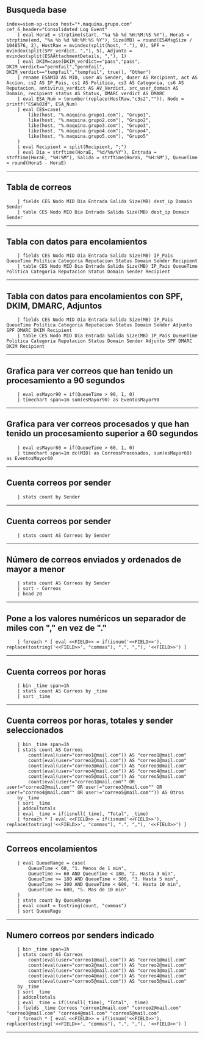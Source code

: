 
## Busqueda base

```spl
index=siem-sp-cisco host="*.maquina.grupo.com" cef_6_header="Consolidated Log Event"
    | eval HoraE = strptime(start, "%a %b %d %H:%M:%S %Y"), HoraS = strptime(end, "%a %b %d %H:%M:%S %Y"), Size(MB) = round(ESAMsgSize / 1048576, 2), HostRaw = mvindex(split(host, "."), 0), SPF = mvindex(split(SPF_verdict, ","), 5), Adjunto = mvindex(split(ESAAttachmentDetails, ","), 1)
    | eval DKIM=case(DKIM_verdict=="pass","pass", DKIM_verdict=="permfail","permfail", DKIM_verdict=="tempfail","tempfail", true(), "Other")
    | rename ESAMID AS MID, user AS Sender, duser AS Recipient, act AS Accion, cs2 AS IP_Pais, cs1 AS Politica, cs3 AS Categoria, cs6 AS Reputacion, antivirus_verdict AS AV_Verdict, src_user_domain AS Domain, recipient_status AS Status, DMARC_verdict AS DMARC
    | eval ESA_Num = tonumber(replace(HostRaw,"c3s2","")), Nodo = printf("ESA%02d", ESA_Num)
    | eval CES=case(
        like(host, "%.maquina.grupo1.com"), "Grupo1",
        like(host, "%.maquina.grupo2.com"), "Grupo2",
        like(host, "%.maquina.grupo3.com"), "Grupo3",
        like(host, "%.maquina.grupo4.com"), "Grupo4",
        like(host, "%.maquina.grupo5.com"), "Grupo5"
    )
    | eval Recipient = split(Recipient, ";")
    | eval Dia = strftime(HoraE, "%d/%m/%Y"), Entrada = strftime(HoraE, "%H:%M"), Salida = strftime(HoraS, "%H:%M"), QueueTime = round(HoraS - HoraE)
```
---

## Tabla de correos

```spl
    | fields CES Nodo MID Dia Entrada Salida Size(MB) dest_ip Domain Sender
    | table CES Nodo MID Dia Entrada Salida Size(MB) dest_ip Domain Sender
```

---

## Tabla con datos para encolamientos

```spl
    | fields CES Nodo MID Dia Entrada Salida Size(MB) IP_Pais QueueTime Politica Categoria Reputacion Status Domain Sender Recipient
    | table CES Nodo MID Dia Entrada Salida Size(MB) IP_Pais QueueTime Politica Categoria Reputacion Status Domain Sender Recipient
```

---

## Tabla con datos para encolamientos con SPF, DKIM, DMARC, Adjuntos

```spl
    | fields CES Nodo MID Dia Entrada Salida Size(MB) IP_Pais QueueTime Politica Categoria Reputacion Status Domain Sender Adjunto SPF DMARC DKIM Recipient
    | table CES Nodo MID Dia Entrada Salida Size(MB) IP_Pais QueueTime Politica Categoria Reputacion Status Domain Sender Adjunto SPF DMARC DKIM Recipient
```

---

## Grafica para ver correos que han tenido un procesamiento a 90 segundos

```spl
    | eval esMayor90 = if(QueueTime > 90, 1, 0)
    | timechart span=1m sum(esMayor90) as EventosMayor90
```

---

## Grafica para ver correos procesados y que han tenido un procesamiento superior a 60 segundos

```spl
    | eval esMayor60 = if(QueueTime > 60, 1, 0)
    | timechart span=1m dc(MID) as CorreosProcesados, sum(esMayor60) as EventosMayor60
```

---

## Cuenta correos por sender

```spl
    | stats count by Sender
```

---

## Cuenta correos por sender

```spl
    | stats count AS Correos by Sender
```

---

## Número de correos enviados y ordenados de mayor a menor

```spl
    | stats count AS Correos by Sender
    | sort - Correos
    | head 20
```

---

## Pone a los valores numéricos un separador de miles con "," en vez de "."

```spl
    | foreach * [ eval <<FIELD>> = if(isnum('<<FIELD>>'), replace(tostring('<<FIELD>>', "commas"), ".", ","), '<<FIELD>>') ]
```

---

## Cuenta correos por horas

```spl
    | bin _time span=1h
    | stats count AS Correos by _time
    | sort _time
```
---

## Cuenta correos por horas, totales y sender seleccionados

```spl
    | bin _time span=1h
    | stats count AS Correos
        count(eval(user="correo1@mail.com")) AS "correo1@mail.com"
        count(eval(user="correo2@mail.com")) AS "correo2@mail.com"
        count(eval(user="correo3@mail.com")) AS "correo3@mail.com"
        count(eval(user="correo4@mail.com")) AS "correo4@mail.com"
        count(eval(user="correo5@mail.com")) AS "correo5@mail.com"
        count(eval(user!="correo1@mail.com"" OR user!="correo2@mail.com"" OR user!="correo3@mail.com"" OR user!="correo4@mail.com"" OR user!="correo5@mail.com"")) AS Otros
    by _time
    | sort _time
    | addcoltotals
    | eval _time = if(isnull(_time), "Total", _time)
    | foreach * [ eval <<FIELD>> = if(isnum('<<FIELD>>'), replace(tostring('<<FIELD>>', "commas"), ".", ","), '<<FIELD>>') ]
```

---

## Correos encolamientos

```spl
    | eval QueueRange = case(
        QueueTime < 60, "1. Menos de 1 min",
        QueueTime >= 60 AND QueueTime < 180, "2. Hasta 3 min",
        QueueTime >= 180 AND QueueTime < 300, "3. Hasta 5 min",
        QueueTime >= 300 AND QueueTime < 600, "4. Hasta 10 min",
        QueueTime >= 600, "5. Mas de 10 min"
    )
    | stats count by QueueRange
    | eval count = tostring(count, "commas")
    | sort QueueRage
```
---

## Numero correos por senders indicado

```spl
    | bin _time span=1h
    | stats count AS Correos
        count(eval(user="correo1@mail.com")) AS "correo1@mail.com"
        count(eval(user="correo2@mail.com")) AS "correo2@mail.com"
        count(eval(user="correo3@mail.com")) AS "correo3@mail.com"
        count(eval(user="correo4@mail.com")) AS "correo4@mail.com"
        count(eval(user="correo5@mail.com")) AS "correo5@mail.com"
    by _time
    | sort _time
    | addcoltotals
    | eval _time = if(isnull(_time), "Total", _time)
    | fields _time Correos "correo1@mail.com" "correo2@mail.com" "correo3@mail.com" "correo4@mail.com" "correo5@mail.com"
    | foreach * [ eval <<FIELD>> = if(isnum('<<FIELD>>'), replace(tostring('<<FIELD>>', "commas"), ".", ","), '<<FIELD>>') ]
```

---
